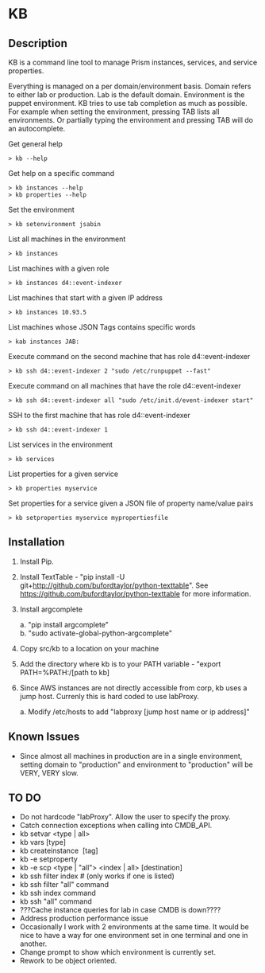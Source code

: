 # KB

## Description 
KB is a command line tool to manage Prism instances, services, and service properties.

Everything is managed on a per domain/environment basis. Domain refers to either lab or production. Lab is the default domain. Environment is the puppet environment.
KB tries to use tab completion as much as possible. For example when setting the environment, pressing TAB lists all environments. Or partially typing the environment
and pressing TAB will do an autocomplete.

Get general help

    > kb --help
    
Get help on a specific command
    
    > kb instances --help
    > kb properties --help

Set the environment

    > kb setenvironment jsabin
    
List all machines in the environment

    > kb instances
    
List machines with a given role

    > kb instances d4::event-indexer
    
List machines that start with a given IP address
    
    > kb instances 10.93.5
    
List machines whose JSON Tags contains specific words

    > kab instances JAB:
    
Execute command on the second machine that has role d4::event-indexer
    
    > kb ssh d4::event-indexer 2 "sudo /etc/runpuppet --fast"
    
Execute command on all machines that have the role d4::event-indexer

    > kb ssh d4::event-indexer all "sudo /etc/init.d/event-indexer start"
    
SSH to the first machine that has role d4::event-indexer

    > kb ssh d4::event-indexer 1
    
List services in the environment
    
    > kb services 
    
List properties for a given service

    > kb properties myservice
    
Set properties for a service given a JSON file of property name/value pairs

    > kb setproperties myservice mypropertiesfile
    
 
## Installation
 
1. Install Pip.
2. Install TextTable - "pip install -U git+http://github.com/bufordtaylor/python-texttable". See https://github.com/bufordtaylor/python-texttable for more information.
3. Install argcomplete 

    a. "pip install argcomplete"   
    b. "sudo activate-global-python-argcomplete"
4. Copy src/kb to a location on your machine
5. Add the directory where kb is to your PATH variable - "export PATH=%PATH:/[path to kb]
6. Since AWS instances are not directly accessible from corp, kb uses a jump host. Currenly this is hard coded to use labProxy.
    
    a. Modify /etc/hosts to add "labproxy	[jump host name or ip address]"
 
 
## Known Issues

* Since almost all machines in production are in a single environment, setting domain to "production" and environment to "production" will be VERY, VERY slow.


## TO DO
* Do not hardcode "labProxy". Allow the user to specify the proxy.
* Catch connection exceptions when calling into CMDB_API.
* kb setvar <type | all> <name> <value>
* kb vars [type]
* kb createinstance <environment> <cloud> <size> <image> [tag]
* kb -e <environment> setproperty <service> <propertyname> <propertyvalue>
* kb -e <environment> scp <type | "all"> <index | all> <source> [destination]
* kb ssh filter index # (only works if one is listed)
* kb ssh filter "all" command
* kb ssh index command
* kb ssh "all" command
* ???Cache instance queries for lab in case CMDB is down????
* Address production performance issue
* Occasionally I work with 2 environments at the same time. It would be nice to have a way for one environment set in one terminal and one in another.
* Change prompt to show which environment is currently set.
* Rework to be object oriented.
